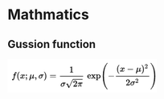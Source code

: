 Mathmatics
===============================

## Gussion function
![gussion function](img/gussion_func.png)<br/>

